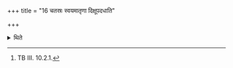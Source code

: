 +++
title = "16 चतस्रः स्वयमातृणा दिक्षूपदधाति"

+++

<details><summary>थिते</summary>

16. He places the four naturally perforated (bricks) in four quarters with bhūragniṁ ca....[^1]   

[^1]: TB III. 10.2.1. 
</details>

